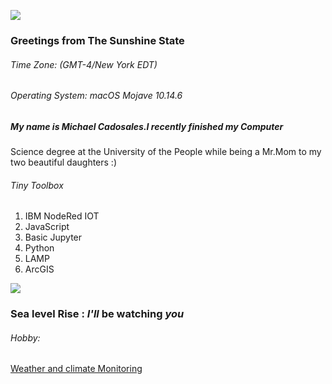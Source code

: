 ![](https://media.giphy.com/media/elDtdTbV1YVUO7rW09/giphy.gif)

### Greetings from The Sunshine State

###### Time Zone: (GMT-4/New York EDT)

###### Operating System: macOS Mojave 10.14.6

##### My name is Michael Cadosales.I recently finished my Computer 

Science degree at the University of the People while being a Mr.Mom 
to my two beautiful daughters :)

###### Tiny Toolbox
1. IBM NodeRed IOT
2. JavaScript 
3. Basic Jupyter 
4. Python 
5. LAMP  
6. ArcGIS

![](https://media.giphy.com/media/26AHzeyITON4vzMM8/giphy.gif)


### Sea level Rise : *I'll* be watching  *you*


###### Hobby:
[Weather and climate Monitoring]( https://www.arcgis.com/home/webmap/viewer.html?webmap=5e7f16de8339411b900cd9cafefb4bda)

